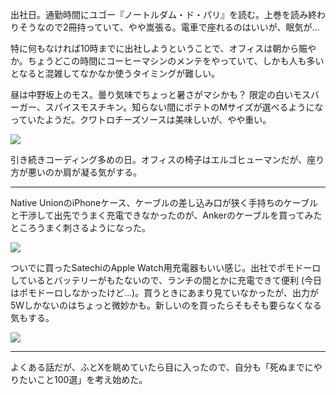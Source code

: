 出社日。通勤時間にユゴー『ノートルダム・ド・パリ』を読む。上巻を読み終わりそうなので2冊持っていて、やや嵩張る。電車で座れるのはいいが、眠気が...

特に何もなければ10時までに出社しようということで、オフィスは朝から賑やか。ちょうどこの時間にコーヒーマシンのメンテをやっていて、しかも人も多いとなると混雑してなかなか使うタイミングが難しい。

昼は中野坂上のモス。曇り気味でちょっと暑さがマシかも？ 限定の白いモスバーガー、スパイスモスチキン。知らない間にポテトのMサイズが選べるようになっていたようだ。クワトロチーズソースは美味しいが、やや重い。

![](https://photos.apkas.net/medium/202408/20240806-131554.webp)

引き続きコーディング多めの日。オフィスの椅子はエルゴヒューマンだが、座り方が悪いのか肩が凝る気がする。

---

Native UnionのiPhoneケース、ケーブルの差し込み口が狭く手持ちのケーブルと干渉して出先でうまく充電できなかったのが、Ankerのケーブルを買ってみたところうまく刺さるようになった。

![](https://photos.apkas.net/medium/202408/20240806-214605.webp)

ついでに買ったSatechiのApple Watch用充電器もいい感じ。出社でポモドーロしているとバッテリーがもたないので、ランチの間とかに充電できて便利 (今日はポモドーロしなかったけど...)。買うときにあまり見ていなかったが、出力が5Wしかないのはちょっと微妙かも。新しいのを買ったらそもそも要らなくなる気もする。

![](https://photos.apkas.net/medium/202408/20240806-214638.webp)

---

よくある話だが、ふとXを眺めていたら目に入ったので、自分も「死ぬまでにやりたいこと100選」を考え始めた。
